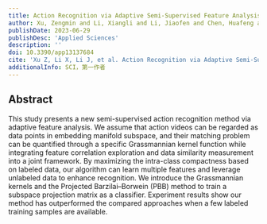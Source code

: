 ```yaml
---
title: Action Recognition via Adaptive Semi-Supervised Feature Analysis
author: Xu, Zengmin and Li, Xiangli and Li, Jiaofen and Chen, Huafeng and Hu, Ruimin
publishDate: 2023-06-29
publishDesc: 'Applied Sciences'
description: ''
doi: 10.3390/app13137684
cite: 'Xu Z, Li X, Li J, et al. Action Recognition via Adaptive Semi-Supervised Feature Analysis[J]. Applied Sciences, 2023, 13(13): 7684.'
additionalInfo: SCI，第一作者
---
```


## Abstract

This study presents a new semi-supervised action recognition method via adaptive feature analysis. We assume that action videos can be regarded as data points in embedding manifold subspace, and their matching problem can be quantified through a specific Grassmannian kernel function while integrating feature correlation exploration and data similarity measurement into a joint framework. By maximizing the intra-class compactness based on labeled data, our algorithm can learn multiple features and leverage unlabeled data to enhance recognition. We introduce the Grassmannian kernels and the Projected Barzilai–Borwein (PBB) method to train a subspace projection matrix as a classifier. Experiment results show our method has outperformed the compared approaches when a few labeled training samples are available.
